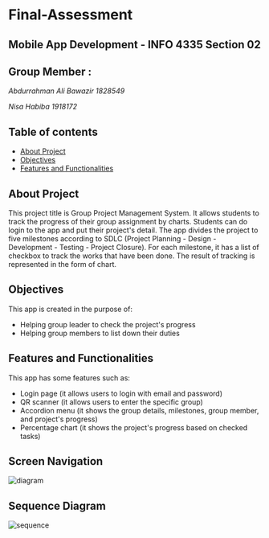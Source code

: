 # Final-Assessment
## Mobile App Development - INFO 4335 Section 02


## Group Member :
*Abdurrahman Ali Bawazir 1828549*

*Nisa Habiba 1918172*

## Table of contents
* [About Project](#about-project)
* [Objectives](#objectives)
* [Features and Functionalities](#features-and-functionalities)

## About Project
This project title is Group Project Management System. It allows students to track the progress of their group assignment by charts. Students can do login to the app and put their project's detail. The app divides the project to five milestones according to SDLC (Project Planning - Design - Development - Testing - Project Closure). For each milestone, it has a list of checkbox to track the works that have been done. The result of tracking is represented in the form of chart.

## Objectives
This app is created in the purpose of:
* Helping group leader to check the project's progress
* Helping group members to list down their duties

## Features and Functionalities
This app has some features such as:
* Login page (it allows users to login with email and password)
* QR scanner (it allows users to enter the specific group)
* Accordion menu (it shows the group details, milestones, group member, and project's progress)
* Percentage chart (it shows the project's progress based on checked tasks)

## Screen Navigation
![diagram](https://user-images.githubusercontent.com/75247365/216215246-2ec991c7-56da-46b4-969f-6c73fb88b210.jpeg)

## Sequence Diagram
![sequence](https://user-images.githubusercontent.com/75247365/216248088-c05b20b4-d376-4904-8d1e-4e15580d17fd.jpeg)


